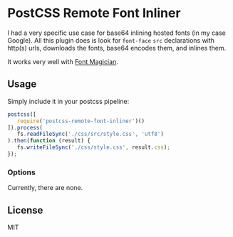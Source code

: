 # PostCSS Remote Font Inliner

I had a very specific use case for base64 inlining hosted fonts (in my case
Google).  All this plugin does is look for `font-face` `src` declarations with
http(s) urls, downloads the fonts, base64 encodes them, and inlines them.

It works very well with [Font
Magician](https://github.com/jonathantneal/postcss-font-magician).

## Usage

Simply include it in your postcss pipeline:

```javascript
postcss([
   require('postcss-remote-font-inliner')()
]).process(
   fs.readFileSync('./css/src/style.css', 'utf8')
).then(function (result) {
   fs.writeFileSync('./css/style.css', result.css);
});
```

### Options

Currently, there are none.

## License

MIT
